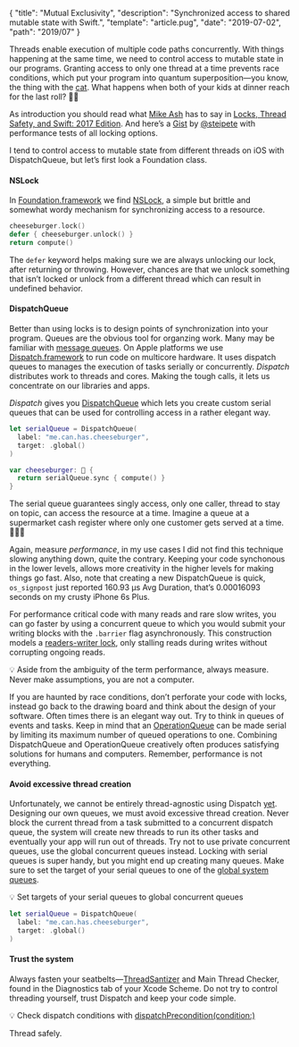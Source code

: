 {
  "title": "Mutual Exclusivity",
  "description": "Synchronized access to shared mutable state with Swift.",
  "template": "article.pug",
  "date": "2019-07-02",
  "path": "2019/07"
}

Threads enable execution of multiple code paths concurrently. With things happening at the same time, we need to control access to mutable state in our programs. Granting access to only one thread at a time prevents race conditions, which put your program into quantum superposition—you know, the thing with the [cat](https://en.wikipedia.org/wiki/Schrödinger%27s_cat). What happens when both of your kids at dinner reach for the last roll? 🍞💥

As introduction you should read what [Mike Ash](https://www.mikeash.com/pyblog/) has to say in [Locks, Thread Safety, and Swift: 2017 Edition](https://www.mikeash.com/pyblog/friday-qa-2017-10-27-locks-thread-safety-and-swift-2017-edition.html). And here’s a [Gist](https://gist.github.com/steipete/36350a8a60693d440954b95ea6cbbafc) by [@steipete](https://twitter.com/steipete) with performance tests of all locking options.

I tend to control access to mutable state from different threads on iOS with DispatchQueue, but let’s first look a Foundation class.

#### NSLock

In [Foundation.framework](https://developer.apple.com/documentation/foundation) we find [NSLock](https://developer.apple.com/documentation/foundation/nslock), a simple but brittle and somewhat wordy mechanism for synchronizing access to a resource.

```swift
cheeseburger.lock()
defer { cheeseburger.unlock() }
return compute()
```

The `defer` keyword helps making sure we are always unlocking our lock, after returning or throwing. However, chances are that we unlock something that isn’t locked or unlock from a different thread which can result in undefined behavior.

#### DispatchQueue

Better than using locks is to design points of synchronization into your program. Queues are the obvious tool for organzing work. Many may be familiar with [message queues](https://en.wikipedia.org/wiki/Message_queue). On Apple platforms we use [Dispatch.framework](https://developer.apple.com/documentation/dispatch) to run code on multicore hardware. It uses dispatch queues to manages the execution of tasks serially or concurrently. *Dispatch* distributes work to threads and cores. Making the tough calls, it lets us concentrate on our libraries and apps.

*Dispatch* gives you [DispatchQueue](https://developer.apple.com/documentation/dispatch/dispatchqueue) which lets you create custom serial queues that can be used for controlling access in a rather elegant way.

```swift
let serialQueue = DispatchQueue(
  label: "me.can.has.cheeseburger",
  target: .global()
)

var cheeseburger: 🍔 {
  return serialQueue.sync { compute() }
}
```

The serial queue guarantees singly access, only one caller, thread to stay on topic, can access the resource at a time. Imagine a queue at a supermarket cash register where only one customer gets served at a time. 🛒🛒🛒

Again, measure *performance*, in my use cases I did not find this technique slowing anything down, quite the contrary. Keeping your code synchonous in the lower levels, allows more creativity in the higher levels for making things go fast. Also, note that creating a new DispatchQueue is quick, `os_signpost` just reported 160.93 µs Avg Duration, that’s 0.00016093 seconds on my crusty iPhone 6s Plus.

For performance critical code with many reads and rare slow writes, you can go faster by using a concurrent queue to which you would submit your writing blocks with the `.barrier` flag asynchronously. This construction models a [readers-writer lock](https://en.wikipedia.org/wiki/Readers–writer_lock), only stalling reads during writes without corrupting ongoing reads.

💡 Aside from the ambiguity of the term performance, always measure. Never make assumptions, you are not a computer.

If you are haunted by race conditions, don’t perforate your code with locks, instead go back to the drawing board and think about the design of your software. Often times there is an elegant way out. Try to think in queues of events and tasks. Keep in mind that an [OperationQueue](https://developer.apple.com/documentation/foundation/operationqueue) can be made serial by limiting its maximum number of queued operations to one. Combining DispatchQueue and OperationQueue creatively often produces satisfying solutions for humans and computers. Remember, performance is not everything.

#### Avoid excessive thread creation

Unfortunately, we cannot be entirely thread-agnostic using Dispatch [yet](https://gist.github.com/lattner/31ed37682ef1576b16bca1432ea9f782). Designing our own queues, we must avoid excessive thread creation. Never block the current thread from a task submitted to a concurrent dispatch queue, the system will create new threads to run its other tasks and eventually your app will run out of threads. Try not to use private concurrent queues, use the global concurrent queues instead. Locking with serial queues is super handy, but you might end up creating many queues. Make sure to set the target of your serial queues to one of the [global system queues](https://developer.apple.com/documentation/dispatch/dispatchqueue/2300077-global).

💡 Set targets of your serial queues to global concurrent queues

```swift
let serialQueue = DispatchQueue(
  label: "me.can.has.cheeseburger",
  target: .global()
)
```

#### Trust the system

Always fasten your seatbelts—[ThreadSantizer](https://clang.llvm.org/docs/ThreadSanitizer.html) and Main Thread Checker, found in the Diagnostics tab of your Xcode Scheme. Do not try to control threading yourself, trust Dispatch and keep your code simple.

💡 Check dispatch conditions with [dispatchPrecondition(condition:)](https://developer.apple.com/documentation/dispatch/1780605-dispatchprecondition)

Thread safely.
